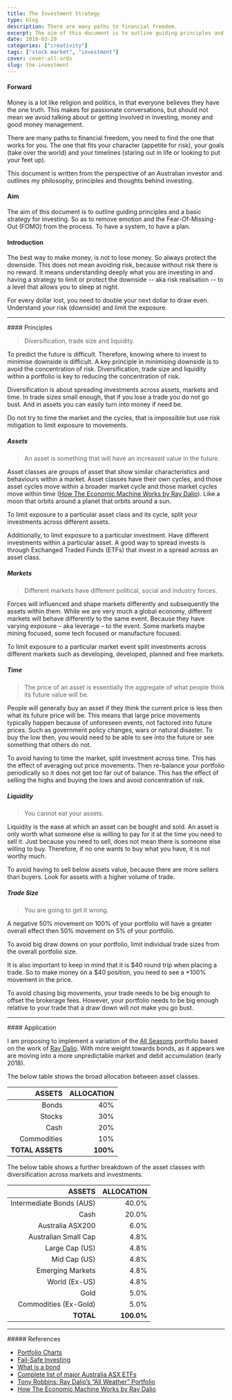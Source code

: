 ```yaml
---
title: The Investment Strategy
type: blog
description: There are many paths to financial freedom.
excerpt: The aim of this document is to outline guiding principles and a basic strategy for investing. So as to remove emotion and the Fear-Of-Missing-Out (FOMO) from the process. To have a system, to have a plan.
date: 2018-03-29
categories: ["creativity"]
tags: ["stock market", "investment"]
cover: cover-all-ords
slug: the-investment
---
```


#### Forward

Money is a lot like religion and politics, in that everyone believes they have the one truth. This makes for passionate conversations, but should not mean we avoid talking about or getting involved in investing, money and good money management. 

There are many paths to financial freedom, you need to find the one that works for you. The one that fits your character (appetite for risk), your goals (take over the world) and your timelines (staring out in life or looking to put your feet up).

This document is written from the perspective of an Australian investor and outlines my philosophy, principles and thoughts behind investing.

#### Aim

The aim of this document is to outline guiding principles and a basic strategy for investing. So as to remove emotion and the Fear-Of-Missing-Out (FOMO) from the process. To have a system, to have a plan.

#### Introduction

The best way to make money, is not to lose money. So always protect the downside. This does not mean avoiding risk, because without risk there is no reward. It means understanding deeply what you are investing in and having a strategy to limit or protect the downside -- aka risk realisation -- to a level that allows you to sleep at night.

For every dollar lost, you need to double your next dollar to draw even. Understand your risk (downside) and limit the exposure.

<hr>
#### Principles

> Diversification, trade size and liquidity.

To predict the future is difficult. Therefore, knowing where to invest to minimise downside is difficult. A key principle in minimising downside is to avoid the concentration of risk. Diversification, trade size and liquidity within a portfolio is key to reducing the concentration of risk.

Diversification is about spreading investments across assets, markets and time. In trade sizes small enough, that if you lose a trade you do not go bust. And in assets you can easily turn into money if need be.

Do not try to time the market and the cycles, that is impossible but use risk mitigation to limit exposure to movements.

##### Assets

> An asset is something that will have an increased value in the future.

Asset classes are groups of asset that show similar characteristics and behaviours within a market. Asset classes have their own cycles, and those asset cycles move within a broader market cycle and those market cycles move within time ([How The Economic Machine Works by Ray Dalio](https://www.youtube.com/watch?v=PHe0bXAIuk0)). Like a moon that orbits around a planet that orbits around a sun.

To limit exposure to a particular asset class and its cycle, split your investments across different assets.

Additionally, to limit exposure to a particular investment. Have different investments within a particular asset. A good way to spread invests is through Exchanged Traded Funds (ETFs) that invest in a spread across an asset class.

##### Markets

> Different markets have different political, social and industry forces.

Forces will influenced and shape markets differently and subsequently the assets within them. While we are very much a global economy, different markets will behave differently to the same event. Because they have varying exposure – aka leverage – to the event. Some markets maybe mining focused, some tech focused or manufacture focused.

To limit exposure to a particular market event split investments across different markets such as developing, developed, planned and free markets.

##### Time

> The price of an asset is essentially the aggregate of what people think its future value will be.

People will generally buy an asset if they think the current price is less then what its future price will be. This means that large price movements typically happen because of unforeseen events, not factored into future prices. Such as government policy changes, wars or natural disaster. To buy the low then, you would need to be able to see into the future or see something that others do not.

To avoid having to time the market, split investment across time. This has the effect of averaging out price movements. Then re-balance your portfolio periodically so it does not get too far out of balance. This has the effect of selling the highs and buying the lows and avoid concentration of risk.

##### Liquidity

> You cannot eat your assets.

Liquidity is the ease at which an asset can be bought and sold. An asset is only worth what someone else is willing to pay for it at the time you need to sell it. Just because you need to sell, does not mean there is someone else willing to buy. Therefore, if no one wants to buy what you have, it is not worthy much.

To avoid having to sell below assets value, because there are more sellers than buyers. Look for assets with a higher volume of trade.

##### Trade Size

> You are going to get it wrong.

A negative 50% movement on 100% of your portfolio will have a greater overall effect then 50% movement on 5% of your portfolio.

To avoid big draw downs on your portfolio, limit individual trade sizes from the overall portfolio size.

It is also important to keep in mind that it is $40 round trip when placing a trade. So to make money on a $40 position, you need to see a +100% movement in the price.

To avoid chasing big movements, your trade needs to be big enough to offset the brokerage fees. However, your portfolio needs to be big enough relative to your trade that a draw down will not make you go bust.

<hr>
#### Application

I am proposing to implement a variation of the [All Seasons](http://yahoofinance.tumblr.com/post/102956492899/tony-robbins-ray-dalios-all-weather-portfolio) portfolio based on the work of [Ray Dalio](https://en.wikipedia.org/wiki/Ray_Dalio). With more weight towards bonds, as it appears we are moving into a more unpredictable market and debit accumulation (early 2018).

The below table shows the broad allocation between asset classes.

| ASSETS | ALLOCATION |
|-----:|---:|
|Bonds|40%|
|Stocks|30%|
|Cash|20%|
|Commodities|10%|
|__TOTAL ASSETS__|__100%__|

The below table shows a further breakdown of the asset classes with diversification across markets and investments.

|ASSETS|ALLOCATION|
|----:|----:|
|Intermediate Bonds (AUS)|40.0%|
|Cash|20.0%|
|Australia ASX200|6.0%|
|Australian Small Cap|4.8%|
|Large Cap (US)|4.8%|
|Mid Cap (US)|4.8%|
|Emerging Markets|4.8%|
|World (Ex-US)|4.8%|
|Gold|5.0%|
|Commodities (Ex-Gold)|5.0%|
|__TOTAL__|__100.0%__|

<hr>
##### References

* [Portfolio Charts](https://portfoliocharts.com/)
* [Fail-Safe Investing](https://en.wikipedia.org/wiki/Fail-Safe_Investing)
* [What is a bond](https://www.investopedia.com/terms/b/bond.asp)
* [Complete list of major Australia ASX ETFs](http://dividend.net.au/australia-asx-etf/)
* [Tony Robbins: Ray Dalio’s “All Weather” Portfolio](http://yahoofinance.tumblr.com/post/102956492899/tony-robbins-ray-dalios-all-weather-portfolio)
* [How The Economic Machine Works by Ray Dalio](https://www.youtube.com/watch?v=PHe0bXAIuk0)
